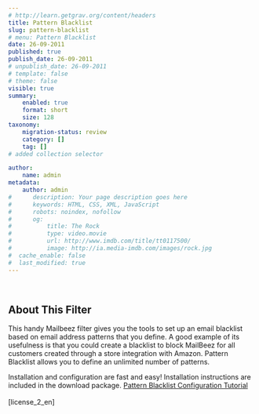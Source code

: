 ```yaml
---
# http://learn.getgrav.org/content/headers
title: Pattern Blacklist
slug: pattern-blacklist
# menu: Pattern Blacklist
date: 26-09-2011
published: true
publish_date: 26-09-2011
# unpublish_date: 26-09-2011
# template: false
# theme: false
visible: true
summary:
    enabled: true
    format: short
    size: 128
taxonomy:
    migration-status: review
    category: []
    tag: []
# added collection selector

author:
    name: admin
metadata:
    author: admin
#      description: Your page description goes here
#      keywords: HTML, CSS, XML, JavaScript
#      robots: noindex, nofollow
#      og:
#          title: The Rock
#          type: video.movie
#          url: http://www.imdb.com/title/tt0117500/
#          image: http://ia.media-imdb.com/images/rock.jpg
#  cache_enable: false
#  last_modified: true
---
```


 

## About This Filter

This handy Mailbeez filter gives you the tools to set up an email blacklist based on email address patterns that you define. A good example of its usefulness is that you could create a blacklist to block MailBeez for all customers created through a store integration with Amazon. Pattern Blacklist allows you to define an unlimited number of patterns.

Installation and configuration are fast and easy! Installation instructions are included in the download package. [Pattern Blacklist Configuration Tutorial](http://www.mailbeez.com/documentation/tutorials/filterbeez-tutorials/pattern-blacklist-configuration-tutorial/)  
    
 [license\_2\_en]  
  
